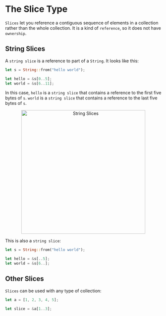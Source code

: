 # The Slice Type

`Slices` let you reference a contiguous sequence of elements in a collection rather than the whole collection. It is a kind of ``reference``, so it does not have `ownership`.

## String Slices

A `string slice` is a reference to part of a ``String``. It looks like this:

```rust
let s = String::from("hello world");

let hello = &s[0..5];
let world = &s[6..11];
```

In this case, ``hello`` is a ``string slice`` that contains a reference to the first five bytes of ``s``. `world` is a ``string slice`` that contains a reference to the last five bytes of ``s``.

<p align="center">
    <img src="./assets/1_slice_string_reference.png" alt="String Slices" width="400px">
</p>

This is also a ``string slice``:

```rust
let s = String::from("hello world");

let hello = &s[..5];
let world = &s[6..];
```

## Other Slices

``Slices`` can be used with any type of collection:

```rust
let a = [1, 2, 3, 4, 5];

let slice = &a[1..3];
```
